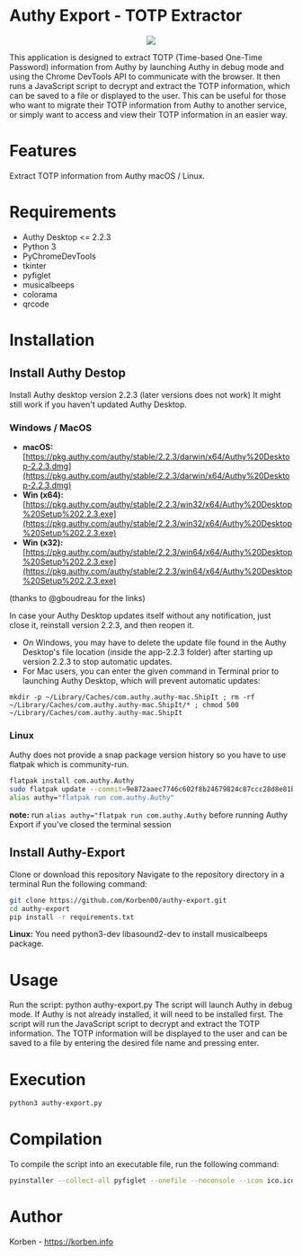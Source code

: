 # Authy Export - TOTP Extractor

<p align="center">
  <img src="https://korben.info/app/uploads/2023/03/SCR-20230303-o0u-2.webp">
</p>

This application is designed to extract TOTP (Time-based One-Time Password) information from Authy by launching Authy in debug mode and using the Chrome DevTools API to communicate with the browser. It then runs a JavaScript script to decrypt and extract the TOTP information, which can be saved to a file or displayed to the user. This can be useful for those who want to migrate their TOTP information from Authy to another service, or simply want to access and view their TOTP information in an easier way.

# Features

Extract TOTP information from Authy macOS / Linux.

# Requirements

* Authy Desktop <= 2.2.3
* Python 3
* PyChromeDevTools
* tkinter
* pyfiglet
* musicalbeeps
* colorama
* qrcode

# Installation

## Install Authy Destop
Install Authy desktop version 2.2.3 (later versions does not work)
It might still work if you haven't updated Authy Desktop.

### Windows / MacOS
- **macOS:** [https://pkg.authy.com/authy/stable/2.2.3/darwin/x64/Authy%20Desktop-2.2.3.dmg](https://pkg.authy.com/authy/stable/2.2.3/darwin/x64/Authy%20Desktop-2.2.3.dmg)
- **Win (x64):** [https://pkg.authy.com/authy/stable/2.2.3/win32/x64/Authy%20Desktop%20Setup%202.2.3.exe](https://pkg.authy.com/authy/stable/2.2.3/win32/x64/Authy%20Desktop%20Setup%202.2.3.exe)
- **Win (x32):** [https://pkg.authy.com/authy/stable/2.2.3/win64/x64/Authy%20Desktop%20Setup%202.2.3.exe](https://pkg.authy.com/authy/stable/2.2.3/win64/x64/Authy%20Desktop%20Setup%202.2.3.exe)

(thanks to @gboudreau for the links)

In case your Authy Desktop updates itself without any notification, just close it, reinstall version 2.2.3, and then reopen it.
- On Windows, you may have to delete the update file found in the Authy Desktop's file location (inside the app-2.2.3 folder) after starting up version 2.2.3 to stop automatic updates.
- For Mac users, you can enter the given command in Terminal prior to launching Authy Desktop, which will prevent automatic updates:

```mkdir -p ~/Library/Caches/com.authy.authy-mac.ShipIt ; rm -rf ~/Library/Caches/com.authy.authy-mac.ShipIt/* ; chmod 500 ~/Library/Caches/com.authy.authy-mac.ShipIt```

### Linux
Authy does not provide a snap package version history so you have to use flatpak which is community-run.

```sh
flatpak install com.authy.Authy
sudo flatpak update --commit=9e872aaec7746c602f8b24679824c87ccc28d8e81b77f9b0213f7644cd939cee com.authy.Authy
alias authy="flatpak run com.authy.Authy"
```
**note:** run `alias authy="flatpak run com.authy.Authy` before running Authy Export if you've closed the terminal session 

## Install Authy-Export

Clone or download this repository
Navigate to the repository directory in a terminal
Run the following command: 

```sh
git clone https://github.com/Korben00/authy-export.git
cd authy-export
pip install -r requirements.txt
```

**Linux:** You need python3-dev libasound2-dev to install musicalbeeps package.

# Usage

Run the script: python authy-export.py
The script will launch Authy in debug mode. If Authy is not already installed, it will need to be installed first.
The script will run the JavaScript script to decrypt and extract the TOTP information.
The TOTP information will be displayed to the user and can be saved to a file by entering the desired file name and pressing enter.

# Execution
```sh
python3 authy-export.py
```

# Compilation

To compile the script into an executable file, run the following command:

```sh
pyinstaller --collect-all pyfiglet --onefile --noconsole --icon ico.ico authy-export.py
```

# Author

Korben - https://korben.info
